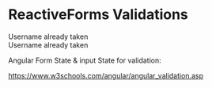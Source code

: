 # ReactiveForms Validations
 
 <!-- Check for Error on our Custom  Validator Error   : This can throw exceptions of 'null' if the control doesn't have any error, while we tryinmg to access it's error.-->
<div *ngIf="username.errors.shouldBeUnique"> Username already taken</div>


 <!-- Asking if the contol 'username' has errors, if it does we show the message if it doesn't shows nothing -->
<div *ngIf="username.hasError('shouldBeUnique')"> Username already taken</div>  



Angular Form State & input State for validation:

https://www.w3schools.com/angular/angular_validation.asp
